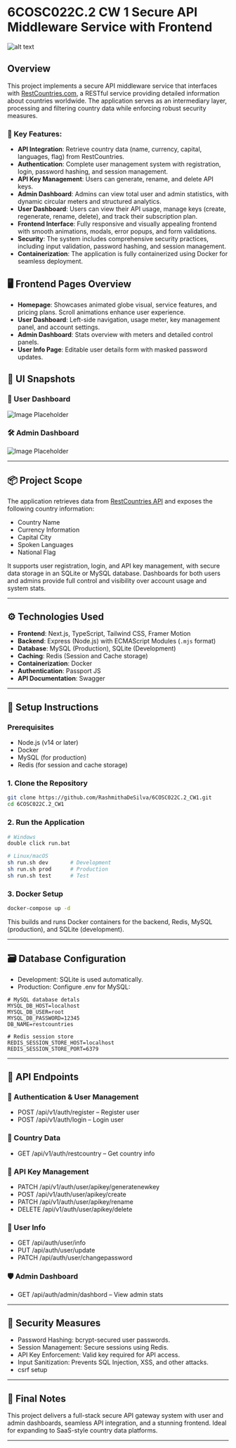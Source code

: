 # 6COSC022C.2 CW 1 Secure API Middleware Service with Frontend

![alt text](readme-imgs/home.png)

## Overview

This project implements a secure API middleware service that interfaces with [RestCountries.com](https://restcountries.com), a RESTful service providing detailed information about countries worldwide. The application serves as an intermediary layer, processing and filtering country data while enforcing robust security measures.

### 🔑 Key Features:
- **API Integration**: Retrieve country data (name, currency, capital, languages, flag) from RestCountries.
- **Authentication**: Complete user management system with registration, login, password hashing, and session management.
- **API Key Management**: Users can generate, rename, and delete API keys.
- **Admin Dashboard**: Admins can view total user and admin statistics, with dynamic circular meters and structured analytics.
- **User Dashboard**: Users can view their API usage, manage keys (create, regenerate, rename, delete), and track their subscription plan.
- **Frontend Interface**: Fully responsive and visually appealing frontend with smooth animations, modals, error popups, and form validations.
- **Security**: The system includes comprehensive security practices, including input validation, password hashing, and session management.
- **Containerization**: The application is fully containerized using Docker for seamless deployment.

## 🖥 Frontend Pages Overview

- **Homepage**: Showcases animated globe visual, service features, and pricing plans. Scroll animations enhance user experience.
- **User Dashboard**: Left-side navigation, usage meter, key management panel, and account settings.
- **Admin Dashboard**: Stats overview with meters and detailed control panels.
- **User Info Page**: Editable user details form with masked password updates.

## 📸 UI Snapshots

### 👤 User Dashboard
![_Image Placeholder_](readme-imgs/user-dashboard.png)

### 🛠 Admin Dashboard
![_Image Placeholder_](readme-imgs/admin-dashboard.png)

---

## 📦 Project Scope

The application retrieves data from [RestCountries API](https://restcountries.com) and exposes the following country information:
- Country Name
- Currency Information
- Capital City
- Spoken Languages
- National Flag

It supports user registration, login, and API key management, with secure data storage in an SQLite or MySQL database. Dashboards for both users and admins provide full control and visibility over account usage and system stats.

---

## ⚙️ Technologies Used

- **Frontend**: Next.js, TypeScript, Tailwind CSS, Framer Motion
- **Backend**: Express (Node.js) with ECMAScript Modules (`.mjs` format)
- **Database**: MySQL (Production), SQLite (Development)
- **Caching**: Redis (Session and Cache storage)
- **Containerization**: Docker
- **Authentication**: Passport JS
- **API Documentation**: Swagger

---

## 🚀 Setup Instructions

### Prerequisites
- Node.js (v14 or later)
- Docker
- MySQL (for production)
- Redis (for session and cache storage)

### 1. Clone the Repository

```bash
git clone https://github.com/RashmithaDeSilva/6COSC022C.2_CW1.git
cd 6COSC022C.2_CW1
```

### 2. Run the Application

```bash
# Windows
double click run.bat

# Linux/macOS
sh run.sh dev       # Development
sh run.sh prod      # Production
sh run.sh test      # Test
```

### 3. Docker Setup

```bash
docker-compose up -d
```
This builds and runs Docker containers for the backend, Redis, MySQL (production), and SQLite (development).

---

## 🗃 Database Configuration

* Development: SQLite is used automatically.
* Production: Configure .env for MySQL:

```env
# MySQL database detals
MYSQL_DB_HOST=localhost
MYSQL_DB_USER=root
MYSQL_DB_PASSWORD=12345
DB_NAME=restcountries

# Redis session store
REDIS_SESSION_STORE_HOST=localhost
REDIS_SESSION_STORE_PORT=6379
```

---

## 📡 API Endpoints

### 🔐 Authentication & User Management
* POST /api/v1/auth/register – Register user
* POST /api/v1/auth/login – Login user

### 🧾 Country Data
* GET /api/v1/auth/restcountry – Get country info

### 🔑 API Key Management
* PATCH /api/v1/auth/user/apikey/generatenewkey
* POST /api/v1/auth/user/apikey/create
* PATCH /api/v1/auth/user/apikey/rename
* DELETE /api/v1/auth/user/apikey/delete

### 🧍 User Info
* GET /api/auth/user/info
* PUT /api/auth/user/update
* PATCH /api/auth/user/changepassword

### 🛡 Admin Dashboard
* GET /api/auth/admin/dashbord – View admin stats

---

## 🔐 Security Measures
* Password Hashing: bcrypt-secured user passwords.
* Session Management: Secure sessions using Redis.
* API Key Enforcement: Valid key required for API access.
* Input Sanitization: Prevents SQL Injection, XSS, and other attacks.
* csrf setup

---

## 🎉 Final Notes
This project delivers a full-stack secure API gateway system with user and admin dashboards, seamless API integration, and a stunning frontend. Ideal for expanding to SaaS-style country data platforms.

---